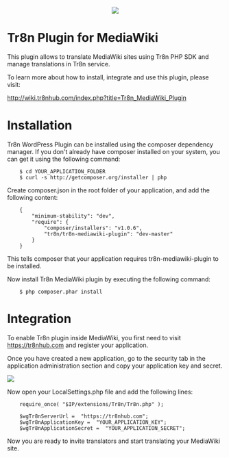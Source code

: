 <p align="center">
  <img src="https://raw.github.com/tr8n/tr8n/master/doc/screenshots/tr8nlogo.png">
</p>


Tr8n Plugin for MediaWiki
=====================

This plugin allows to translate MediaWiki sites using Tr8n PHP SDK and manage translations in Tr8n service.

To learn more about how to install, integrate and use this plugin, please visit:

http://wiki.tr8nhub.com/index.php?title=Tr8n_MediaWiki_Plugin


Installation
==================

Tr8n WordPress Plugin can be installed using the composer dependency manager. If you don't already have composer installed on your system, you can get it using the following command:

        $ cd YOUR_APPLICATION_FOLDER
        $ curl -s http://getcomposer.org/installer | php


Create composer.json in the root folder of your application, and add the following content:

        {
            "minimum-stability": "dev",
            "require": {
                "composer/installers": "v1.0.6",
                "tr8n/tr8n-mediawiki-plugin": "dev-master"
            }
        }

This tells composer that your application requires tr8n-mediawiki-plugin to be installed.

Now install Tr8n MediaWiki plugin by executing the following command:


        $ php composer.phar install


Integration
==================

To enable Tr8n plugin inside MediaWiki, you first need to visit https://tr8nhub.com and register your application.

Once you have created a new application, go to the security tab in the application administration section and copy your application key and secret.

<img src="http://wiki.tr8nhub.com/images/thumb/f/f7/Application_Settings.png/800px-Application_Settings.png">


Now open your LocalSettings.php file and add the following lines:

        require_once( "$IP/extensions/Tr8n/Tr8n.php" );

        $wgTr8nServerUrl =  "https://tr8nhub.com";
        $wgTr8nApplicationKey =  "YOUR_APPLICATION_KEY";
        $wgTr8nApplicationSecret =  "YOUR_APPLICATION_SECRET";


Now you are ready to invite translators and start translating your MediaWiki site.
